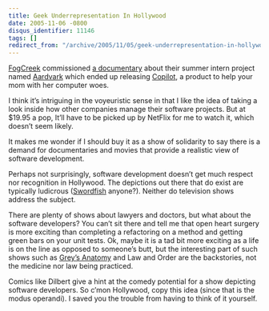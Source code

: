 ```yaml
---
title: Geek Underrepresentation In Hollywood
date: 2005-11-06 -0800
disqus_identifier: 11146
tags: []
redirect_from: "/archive/2005/11/05/geek-underrepresentation-in-hollywood.aspx/"
---
```


[FogCreek](http://fogcreek.com/) commissioned [a
documentary](http://www.joelonsoftware.com/items/2005/11/07.html) about
their summer intern project named
[Aardvark](http://www.projectaardvark.com/archive/june.html) which ended
up releasing [Copilot](https://www.copilot.com/), a product to help your
mom with her computer woes.

I think it’s intriguing in the voyeuristic sense in that I like the idea
of taking a look inside how other companies manage their software
projects. But at \$19.95 a pop, It’ll have to be picked up by NetFlix
for me to watch it, which doesn’t seem likely.

It makes me wonder if I should buy it as a show of solidarity to say
there is a demand for documentaries and movies that provide a realistic
view of software development.

Perhaps not surprisingly, software development doesn’t get much respect
nor recognition in Hollywood. The depictions out there that do exist are
typically ludicrous ([Swordfish](http://www.imdb.com/title/tt0244244/)
anyone?). Neither do television shows address the subject.

There are plenty of shows about lawyers and doctors, but what about the
software developers? You can’t sit there and tell me that open heart
surgery is more exciting than completing a refactoring on a method and
getting green bars on your unit tests. Ok, maybe it is a tad bit more
exciting as a life is on the line as opposed to someone’s butt, but the
interesting part of such shows such as [Grey’s
Anatomy](http://abc.go.com/primetime/greysanatomy/) and Law and Order
are the backstories, not the medicine nor law being practiced.

Comics like Dilbert give a hint at the comedy potential for a show
depicting software developers. So c’mon Hollywood, copy this idea (since
that is the modus operandi). I saved you the trouble from having to
think of it yourself.

